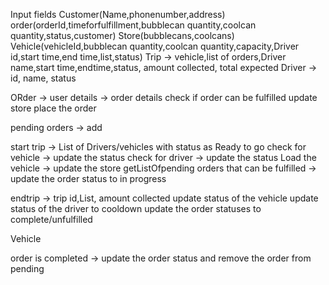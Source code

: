 Input fields
	Customer(Name,phonenumber,address)
	order(orderId,timeforfulfillment,bubblecan quantity,coolcan quantity,status,customer)
	Store(bubblecans,coolcans)
	Vehicle(vehicleId,bubblecan quantity,coolcan quantity,capacity,Driver id,start time,end time,list<orders>,status)
	Trip -> vehicle,list of orders,Driver name,start time,endtime,status, amount collected, total expected
	Driver -> id, name, status

ORder -> user details -> order details
check if order can be fulfilled
update store
place the order


pending orders -> add

start trip -> 
	List of Drivers/vehicles with status as Ready to go
	check for vehicle -> update the status
	check for driver -> update the status
	Load the vehicle -> update the store
	getListOfpending orders that can be fulfilled -> update the order status to in progress
	

endtrip -> trip id,List<unfulfilled orders>, amount collected
	update status of the vehicle
	update status of the driver to cooldown
	update the order statuses to complete/unfulfilled
	

Vehicle 

order is completed -> update the order status and remove the order from pending



